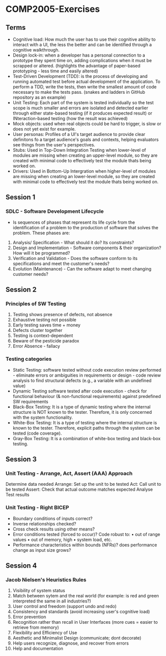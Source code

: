 # COMP2005-Exercises
## Terms
- Cognitive load: How much the user has to use their cognitive ability to interact with a UI, the less the better and can be identified through a cognitive walkthrough.
- Design lock-in: when a developer has a personal connection to a prototype they spent time on, adding complications when it must be scrapped or altered. (highlights the advantage of paper-based prototyping - less time and easily altered)
- Test-Driven Development (TDD): is the process of developing and running automated test before actual development of the application. To perform a TDD, write the tests, then write the smallest amount of code necessary to make the tests pass. (snakes and ladders in GitHub repository as an example)
- Unit Testing: Each part of the system is tested individually so the test scope is much smaller and errors are isolated and detected earlier through either state-based testing (if it produces expected result) or INteraction-based testing (how the result was achieved)
- Mock objects: used when real objects could be hard to trigger, is slow or does not yet exist for example.
- User personas: Profiles of a UI's target audience to provide clear definitons fo a target audience's goals and contexts, helping evaluators see things from the user's perspectives.
- Stubs: Used in Top-Down Integration Testing when lower-level of modules are missing when creating an upper-level module, so they are created with minimal code to effectively test the module thats being worked on.
- Drivers: Used in Bottom-Up Intergration when higher-level of modules are missing when creating an lower-level module, so they are created with minimal code to effectively test the module thats being worked on.

## Session 1 
### SDLC - Software Development Lifecycle
- Is sequences of phases that represent its life cycle from the identification of a problem to the production of software that solves the problem. These phases are:
1) Analysis/ Specification - What should it do? Its constraints?
2) Design and Implementation - Software components & their organization? How will it be programmed?
3) Verification and Validation - Does the software conform to its specifications and meet the customer's needs?
4) Evolution (Maintenance) - Can the software adapt to meet changing customer needs?

## Session 2
### Principles of SW Testing
1) Testing shows presence of defects, not absence
2) Exhaustive testing not possible
3) Early testing saves time + money
4) Defects cluster together
5) Testing is context-dependent
6) Beware of the pesticide paradox
7) Error Absence - fallacy
### Testing categories
- Static Testing: software tested without code execution review performed - eliminate errors or ambiguities in requirements or design - code review analysis to find structural defects (e.g., a variable with an undefined value)
- Dynamic Testing software tested after code execution - check for functional behaviour (& non-functional requirements) against predefined SW requirements
- Black-Box Testing:  It is a type of dynamic testing where the internal structure is NOT known to the tester. Therefore, it is only concerned with the system functionality.
- White-Box Testing: It is a type of testing where the internal structure is known to the tester. Therefore, explicit paths through the system can be tested (code coverage).
- Gray-Box Testing: It is a combination of white-box testing and black-box testing.

## Session 3 
### Unit Testing - Arrange, Act, Assert (AAA) Approach
Determine data needed
Arrange: Set up the unit to be tested
Act: Call unit to be tested
Assert: Check that actual outcome matches expected
Analyse Test results

### Unit Testing - Right BICEP
- Boundary conditions of inputs correct?
- Inverse relationships checked?
- Cross check results using other means?
- Error conditions tested (forced to occur)? Code robust to:
• out of range values
• out of memory, high
• system load, etc.
- Performance characteristics within bounds (NFRs)? does performance change as input size grows?

## Session 4
### Jacob Nielsen's Heuristics Rules
1) Visibility of system status
2) Match between sytem and the real world (for example: is red and green interpreted the same in all industries?)
3) User control and freedom (support undo and redo)
4) Consistency and standards (avoid increasing user's cognitive load)
5) Error prevention
6) Recognition rather than recall in User Interfaces (more cues = easier to retrieve from memory)
7) Flexibility and Efficiency of Use
8) Aesthetic and Minimalist Design (communicate; dont decorate)
9) Help users recognize, diagnose, and recover from errors
10) Help and documentation


